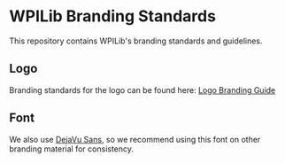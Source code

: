 # WPILib Branding Standards

This repository contains WPILib's branding standards and guidelines.

## Logo
Branding standards for the logo can be found here: [Logo Branding Guide](WPILib-Logo-Branding-Guidelines-2024.pdf)

## Font

We also use [DejaVu Sans](DejaVuSans.ttf), so we recommend using this font on other branding material for consistency.

